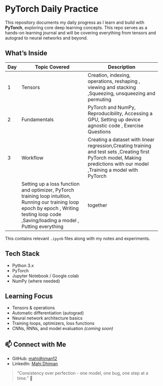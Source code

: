 # PyTorch Daily Practice 

This repository documents my daily progress as I learn and build with **PyTorch**, exploring core deep learning concepts.
This repo serves as a hands-on learning journal and will be covering everything from tensors and autograd to neural networks and beyond.

## What’s Inside

| Day | Topic Covered | Description |
|-----|---------------|-------------|
| 1   | Tensors       | Creation, indexing, operations, reshaping , viewing and stacking ,Squeezing, unsqueezing and permuting |
| 2   | Fundamentals  | PyTorch and NumPy, Reproducibility, Accessing a GPU, Setting up device agnostic code , Exercise Questions |
| 3   | Workflow      | Creating a dataset with linear regression,Creating training and test sets ,Creating first PyTorch model, Making predictions with our model ,Training a model with PyTorch
                      | Setting up a loss function and optimizer, PyTorch training loop intuition, Running our training loop epoch by epoch , Writing testing loop code ,Saving/loading a model , Putting everything                       |  together |


This contains relevant `.ipynb` files along with my notes and experiments.

## Tech Stack

- Python 3.x  
- PyTorch  
- Jupyter Notebook / Google colab 
- NumPy (where needed)

## Learning Focus

- Tensors & operations  
- Automatic differentiation (autograd)  
- Neural network architecture basics  
- Training loops, optimizers, loss functions  
- CNNs, RNNs, and model evaluation *(coming soon)*

## 📫 Connect with Me

- GitHub: [mahidhiman12](https://github.com/mahidhiman12)  
- LinkedIn: [Mahi Dhiman](www.linkedin.com/in/mahidhiman12)  

> “Consistency over perfection - one model, one bug, one step at a time.” 🔁

